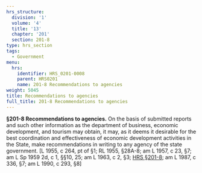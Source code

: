 ```yaml
---
hrs_structure:
  division: '1'
  volume: '4'
  title: '13'
  chapter: '201'
  section: 201-8
type: hrs_section
tags:
  - Government
menu:
  hrs:
    identifier: HRS_0201-0008
    parent: HRS0201
    name: 201-8 Recommendations to agencies
weight: 5045
title: Recommendations to agencies
full_title: 201-8 Recommendations to agencies
---
```

**§201-8 Recommendations to agencies.** On the basis of submitted reports and such other information as the department of business, economic development, and tourism may obtain, it may, as it deems it desirable for the best coordination and effectiveness of economic development activities in the State, make recommendations in writing to any agency of the state government. [L 1955, c 264, pt of §1; RL 1955, §28A-8; am L 1957, c 23, §7; am L Sp 1959 2d, c 1, §§10, 25; am L 1963, c 2, §3; [HRS §201-8](/title-13/chapter-201/section-201-8/); am L 1987, c 336, §7; am L 1990, c 293, §8]